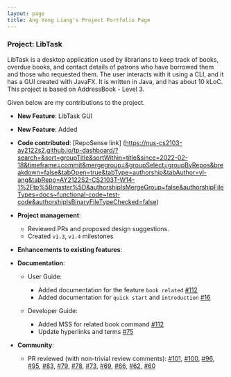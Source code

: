 ```yaml
---
layout: page
title: Ang Yong Liang's Project Portfolio Page
---
```



### Project: LibTask

LibTask is a desktop application used by librarians to keep track of books, overdue books, and contact details of patrons who have borrowed them and those who requested them. The user interacts with it using a CLI, and it has a GUI created with JavaFX. It is written in Java, and has about 10 kLoC. This project is based on AddressBook - Level 3.

Given below are my contributions to the project.

* **New Feature**: LibTask GUI
* **New Feature**: Added

* **Code contributed**: [RepoSense link] (https://nus-cs2103-ay2122s2.github.io/tp-dashboard/?search=&sort=groupTitle&sortWithin=title&since=2022-02-18&timeframe=commit&mergegroup=&groupSelect=groupByRepos&breakdown=false&tabOpen=true&tabType=authorship&tabAuthor=yl-ang&tabRepo=AY2122S2-CS2103T-W14-1%2Ftp%5Bmaster%5D&authorshipIsMergeGroup=false&authorshipFileTypes=docs~functional-code~test-code&authorshipIsBinaryFileTypeChecked=false)

* **Project management**:
  * Reviewed PRs and proposed design suggestions.
  * Created `v1.3`, `v1.4` milestones

* **Enhancements to existing features**:

* **Documentation**:
  * User Guide:
    * Added documentation for the feature `book related` [\#112](https://github.com/AY2122S2-CS2103T-W14-1/tp/pull/112)
    * Added documentation for `quick start` and `introduction` [\#16](https://github.com/AY2122S2-CS2103T-W14-1/tp/pull/16)

  * Developer Guide:
    * Added MSS for related book command [\#112](https://github.com/AY2122S2-CS2103T-W14-1/tp/pull/112)
    * Update hyperlinks and terms [\#75](https://github.com/AY2122S2-CS2103T-W14-1/tp/pull/75)

* **Community**:
  * PR reviewed (with non-trivial review comments): [\#101](https://github.com/AY2122S2-CS2103T-W14-1/tp/pull/101), [\#100](https://github.com/AY2122S2-CS2103T-W14-1/tp/pull/100), [\#96](https://github.com/AY2122S2-CS2103T-W14-1/tp/pull/96), [\#95](https://github.com/AY2122S2-CS2103T-W14-1/tp/pull/95), [\#83](https://github.com/AY2122S2-CS2103T-W14-1/tp/pull/83), [\#79](https://github.com/AY2122S2-CS2103T-W14-1/tp/pull/79), [\#78](https://github.com/AY2122S2-CS2103T-W14-1/tp/pull/78), [\#73](https://github.com/AY2122S2-CS2103T-W14-1/tp/pull/73), [\#69](https://github.com/AY2122S2-CS2103T-W14-1/tp/pull/69), [\#66](https://github.com/AY2122S2-CS2103T-W14-1/tp/pull/65), [\#62](https://github.com/AY2122S2-CS2103T-W14-1/tp/pull/65), [\#60](https://github.com/AY2122S2-CS2103T-W14-1/tp/pull/60)
